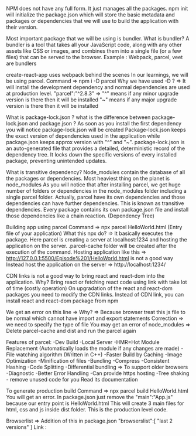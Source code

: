 NPM does not have any full form. It just manages all the packages.
npm init will initialize the package.json which will store the basic metadata and packages or dependencies that we will use to build the application with their version.

Most important package that we will be using is bundler. 
What is bundler?
A bundler is a tool that takes all your JavaScript code, along with any other assets like CSS or images, and combines them into a single file (or a few files) that can be served to the browser.
Example : Webpack, parcel, veet are bundlers

create-react-app uses webpack behind the scenes
In our learnings, we will be using parcel. Command => npm i -D parcel
Why we have used -D ? => It will install the development dependency and normal dependencies are used at production level.
"parcel":"^2.8.3" => "^" means if any minor upgrade version is there then it will be installed
                     "~" means if any major upgrade version is there then it will be installed

What is package-lock.json ? what is the difference between package-lock.json and package.json ?
As soon as you install the first dependency you will notice package-lock.json will be created
Package-lock.json keeps the exact version of dependencies used in the application while package.json keeps approx version with "^" and "~". package-lock.json is an auto-generated file that provides a detailed, deterministic record of the dependency tree.
It locks down the specific versions of every installed package, preventing unintended updates.

What is transitive dependency?
Node_modules contain the database of all the packages or dependencies. Most heaviest thing on the planet is node_modules
As you will notice that after installing parcel, we get huge number of folders or dependencies in the node_modules folder including a single parcel folder. Actually, parcel have its own dependencies and those dependencies can have further dependencies. This is known as transitive dependencies.
Every package contains its own package.json file and install those dependencies like a chain reaction. (Dependency Tree)

Building app using parcel
Command => npx parcel HelloWorld.html (Entry file of your application)
What this npx do? => It basically executes the package. Here parcel is creating a server at localhost:1234 and hosting the application on the server. .parcel-cache folder will be created after the execution of the command.
Hosting application like this => http://127.0.0.1:5500/Episode%201/HelloWorld.html is not a good way
Instead host the application on the server => http://localhost:1234/

CDN links is not a good way to bring react and react-dom into the application.
Why? Bring react or fetching react code using link with take lot of time (costly operation)
     On upgradation of the react and react-dom packages you need to modify the CDN links.
Instead of CDN link, you can install react and react-dom package from npm

We get an error on this line =>  <script src="./App.js"></script>
Why? => Because browser treat this js file to be normal which cannot have import and export statements
Correction => <script type="module" src="./App.js"></script> we need to specify the type of file
You may get an error of node_modules => Delete parcel-cache and dist and run the parcel again

Features of parcel:
-Dev Build
-Local Server
-HMR=Hot Module Replacement (Automatically loads the module if any changes are made)
-File watching algorithm (Written in C++)
-Faster Build by Caching
-Image Optimization
-Minification of files
-Bundling
-Compress
-Consistent Hashing
-Code Splitting
-Differential bundling => To support older browsers
-Diagnostic
-Better Error Handling
-Can provide https hosting
-Tree shaking - remove unused code for you
Read its documentation

To generate production build
Command => npx parcel build HelloWorld.html
You will get an error. In package.json just remove the "main":"App.js" because our entry point is HelloWorld.html
This will create 3 main files for html, css and js inside dist folder. This is the production level code.

Browserlist => Addition of this in package.json
"browserslist":[
    "last 2 versions"
  ]
Link : 

